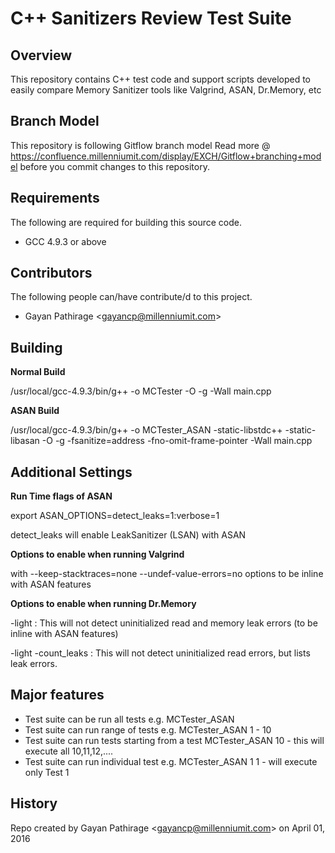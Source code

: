C++ Sanitizers Review Test Suite
==================================================



Overview
--------
This repository contains C++ test code and support scripts developed to easily compare Memory Sanitizer tools like
Valgrind, ASAN, Dr.Memory, etc



Branch Model
------------
This repository is following Gitflow branch model
Read more @ https://confluence.millenniumit.com/display/EXCH/Gitflow+branching+model before you commit changes to this repository.



Requirements
------------
The following are required for building this source code.

* GCC 4.9.3 or above



Contributors
------------
The following people can/have contribute/d to this project.

* Gayan Pathirage \<<gayancp@millenniumit.com>\>


Building
--------
**Normal Build**


/usr/local/gcc-4.9.3/bin/g++ -o MCTester -O -g -Wall main.cpp

**ASAN Build**


/usr/local/gcc-4.9.3/bin/g++ -o MCTester_ASAN -static-libstdc++ -static-libasan -O -g -fsanitize=address -fno-omit-frame-pointer -Wall main.cpp
	
Additional Settings
-------------------
**Run Time flags of ASAN**


export ASAN_OPTIONS=detect_leaks=1:verbose=1

detect_leaks will enable LeakSanitizer (LSAN) with ASAN

**Options to enable when running Valgrind**


with --keep-stacktraces=none --undef-value-errors=no options to be inline with ASAN features

**Options to enable when running Dr.Memory**


-light : This will not detect uninitialized read and memory leak errors (to be inline with ASAN features)

-light -count_leaks : This will not detect uninitialized read errors, but lists leak errors.

Major features
--------------
* Test suite can be run all tests e.g. MCTester_ASAN <No-Args>
* Test suite can run range of tests e.g. MCTester_ASAN 1 - 10
* Test suite can run tests starting from a test MCTester_ASAN 10 - this will execute all 10,11,12,....
* Test suite can run individual test e.g. MCTester_ASAN 1 1 - will execute only Test 1


History
-------
Repo created by Gayan Pathirage \<<gayancp@millenniumit.com>\> on April 01, 2016